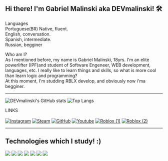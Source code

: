 ## Hi there! I'm Gabriel Malinski aka DEVmalinski! 🛠️


Languages <br>
Portuguese(BR) Native, fluent. <br>
English, conversation.<br>
Spanish, intermediate.<br>
Russian, begginer<br>


Who am I? <br>
    As I mentioned before, my name is Gabriel Malinski, 18yrs. I'm an elite powerlifter (IPF)and
student of Software Engeneer, WEB development, languages, etc. I really like to learn things and skills, so what is more cool than learn logic and programming? <br>
At this moment, I'm studding RBLX develop, and obviously now i'ma begginer.
<hr>

![DEVmalinski's GitHub stats](https://github-readme-stats.vercel.app/api?username=malinskiDEV&show_icons=true&theme=dark) ![Top Langs](https://github-readme-stats.vercel.app/api/top-langs/?username=anuraghazra&layout=compact)

LINKS <br> <br>
    [![Instagram](https://img.shields.io/badge/Instagram-E4405F?style=for-the-badge&logo=instagram&logoColor=white)](https://www.instagram.com/mega_malinski/)
    [![Steam](https://img.shields.io/badge/Steam-000000?style=for-the-badge&logo=steam&logoColor=white)](https://steamcommunity.com/id/malinskiwa/)
    [![GitHub](https://img.shields.io/badge/GitHub-100000?style=for-the-badge&logo=github&logoColor=white)](https://github.com/malinskiDEV)
    [![Youtube](https://img.shields.io/badge/YouTube-FF0000?style=for-the-badge&logo=youtube&logoColor=white)](https://www.youtube.com/@malinskigogym/videos)
    [![Roblox (1)]()](https://www.roblox.com/users/558414755/profile)
    [![Roblox (2)]()](https://www.roblox.com/users/1871978/profile)
<hr>

## Technologies which I study! :) <br>

<div style="display: inline">
    <img align="center alt="lua" src="https://img.shields.io/badge/Lua-2C2D72?style=for-the-badge&logo=lua&logoColor=white">
    </div>
    <div style="display: inline">
    <img align="center alt="PHP" src="https://img.shields.io/badge/PHP-777BB4?style=for-the-badge&logo=php&logoColor=white">
    </div>
     <div style="display: inline">
    <img align="center alt="JavaScript" src="https://img.shields.io/badge/JavaScript-F7DF1E?style=for-the-badge&logo=javascript&logoColor=black">
    </div>
 <div style="display: inline">
    <img align="center alt="HTML" src="https://img.shields.io/badge/HTML5-E34F26?style=for-the-badge&logo=html5&logoColor=white">
    </div>
    <div style="display: inline">
    <img align="center alt="CSS" src="https://img.shields.io/badge/CSS3-1572B6?style=for-the-badge&logo=css3&logoColor=white">
    </div>
    <div style="display: inline"> 
    <img align="center alt="C++" src="https://img.shields.io/badge/C%2B%2B-00599C?style=for-the-badge&logo=c%2B%2B&logoColor=white">
    </div>
<div style="display: inline">
    <img align="center alt="SQL" src="    https://img.shields.io/badge/MySQL-00000F?style=for-the-badge&logo=mysql&logoColor=white">
    </div>

